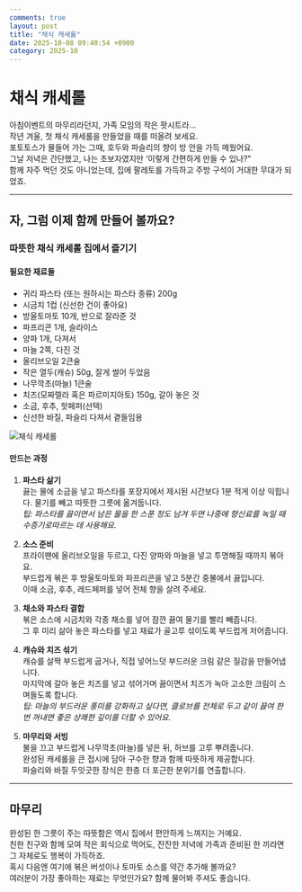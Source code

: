 ```yaml
---
comments: true
layout: post
title: "채식 캐세롤"
date: 2025-10-08 09:40:54 +0900
category: 2025-10
---
```


# 채식 캐세롤

아침이벤트의 마무리라던지, 가족 모임의 작은 팟시트라…  
작년 겨울, 첫 채식 캐세롤을 만들었을 때를 떠올려 보세요.  
포토토스가 물들어 가는 그때, 호두와 파슬리의 향이 방 안을 가득 메웠어요.  
그날 저녁은 간단했고, 나는 초보자였지만 ‘이렇게 간편하게 만들 수 있나?”  
함께 자주 먹던 것도 아니었는데, 집에 팔레토를 가득하고 주방 구석이 거대한 무대가 되었죠.  

---

## 자, 그럼 이제 함께 만들어 볼까요?

### 따뜻한 채식 캐세롤 집에서 즐기기

#### 필요한 재료들  
- 귀리 파스타 (또는 원하시는 파스타 종류) 200g  
- 시금치 1컵 (신선한 건이 좋아요)  
- 방울토마토 10개, 반으로 잘라준 것  
- 파프리콘 1개, 슬라이스  
- 양파 1개, 다져서  
- 마늘 2쪽, 다진 것  
- 올리브오일 2큰술  
- 작은 열두(캐슈) 50g, 잘게 썰어 두었음  
- 나무깍초(마늘) 1큰술  
- 치즈(모짜렐라 혹은 파르미지아토) 150g, 갈아 놓은 것  
- 소금, 후추, 핫페퍼(선택)  
- 신선한 바질, 파슬리 다져서 곁들임용  

![채식 캐세롤](https://www.themealdb.com/images/media/meals/vptwyt1511450962.jpg)  

#### 만드는 과정

1. **파스타 삶기**  
   끓는 물에 소금을 넣고 파스타를 포장지에서 제시된 시간보다 1분 적게 이상 익힙니다. 물기를 빼고 따뜻한 그릇에 옮겨둡니다.  
   *팁: 파스타를 끓이면서 남은 물을 한 스푼 정도 남겨 두면 나중에 향신료를 녹일 때 수증기로따르는 데 사용해요.*

2. **소스 준비**  
   프라이팬에 올리브오일을 두르고, 다진 양파와 마늘을 넣고 투명해질 때까지 볶아요.  
   부드럽게 볶은 후 방울토마토와 파프리콘을 넣고 5분간 중불에서 끓입니다.  
   이때 소금, 후추, 레드페퍼를 넣어 전체 향을 살려 주세요.  

3. **채소와 파스타 결합**  
   볶은 소스에 시금치와 각종 채소를 넣어 잠깐 끓여 물기를 빨리 빼줍니다.  
   그 후 미리 삶아 놓은 파스타를 넣고 재료가 골고루 섞이도록 부드럽게 저어줍니다.  

4. **캐슈와 치즈 섞기**  
   캐슈를 살짝 부드럽게 굽거나, 직접 넣어느덧 부드러운 크림 같은 질감을 만들어냅니다.  
   마지막에 갈아 놓은 치즈를 넣고 섞어가며 끓이면서 치즈가 녹아 고소한 크림이 스며들도록 합니다.  
   *팁: 마늘의 부드러운 풍미를 강화하고 싶다면, 클로브를 전체로 두고 같이 끓여 한 번 꺼내면 좋은 상쾌한 깊이를 더할 수 있어요.*

5. **마무리와 서빙**  
   불을 끄고 부드럽게 나무깍초(마늘)를 넣은 뒤, 허브를 고루 뿌려줍니다.  
   완성된 캐세롤을 큰 접시에 담아 구수한 향과 함께 따뜻하게 제공합니다.  
   파슬리와 바질 두잇긋한 장식은 한층 더 포근한 분위기를 연출합니다.  

---

## 마무리

완성된 한 그릇이 주는 따뜻함은 역시 집에서 편안하게 느껴지는 거예요.  
친한 친구와 함께 모여 작은 회식으로 먹어도, 잔잔한 저녁에 가족과 준비된 한 끼라면 그 자체로도 행복이 가득하죠.  
혹시 다음엔 여기에 볶은 버섯이나 토마토 소스를 약간 추가해 볼까요?  
여러분이 가장 좋아하는 재료는 무엇인가요? 함께 물어봐 주셔도 좋습니다.